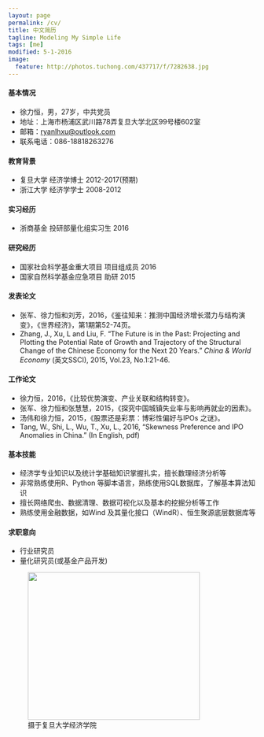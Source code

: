 ```yaml
---
layout: page
permalink: /cv/
title: 中文简历
tagline: Modeling My Simple Life
tags: [me]
modified: 5-1-2016
image:
  feature: http://photos.tuchong.com/437717/f/7282638.jpg
---
```


#### 基本情况
* 徐力恒，男，27岁，中共党员
* 地址：上海市杨浦区武川路78弄复旦大学北区99号楼602室
* 邮箱：ryanlhxu@outlook.com
* 联系电话：086-18818263276

#### 教育背景
* 复旦大学 经济学博士 2012-2017(预期) 
* 浙江大学 经济学学士 2008-2012 

#### 实习经历
* 浙商基金 投研部量化组实习生 2016

#### 研究经历
* 国家社会科学基金重大项目 项目组成员 2016
* 国家自然科学基金应急项目 助研       2015

#### 发表论文
* 张军、徐力恒和刘芳，2016，《鉴往知来：推测中国经济增长潜力与结构演变》，《世界经济》，第1期第52-74页。
* Zhang, J., Xu, L and Liu, F. “The Future is in the Past: Projecting and Plotting the Potential Rate of Growth and Trajectory of the Structural Change of the Chinese Economy for the Next 20 Years.” *China & World Economy* (英文SSCI), 2015, Vol.23, No.1:21-46.

#### 工作论文
* 徐力恒，2016，《比较优势演变、产业关联和结构转变》。
* 张军、徐力恒和张慧慧，2015，《探究中国城镇失业率与影响再就业的因素》。
* 汤伟和徐力恒，2015，《股票还是彩票：博彩性偏好与IPOs 之谜》。
* Tang, W., Shi, L., Wu, T., Xu, L., 2016, “Skewness Preference and IPO Anomalies in China.” (In English, pdf)


#### 基本技能
* 经济学专业知识以及统计学基础知识掌握扎实，擅长数理经济分析等
* 非常熟练使用R、Python 等脚本语言，熟练使用SQL数据库，了解基本算法知识
* 擅长网络爬虫、数据清理、数据可视化以及基本的挖掘分析等工作
* 熟练使用金融数据，如Wind 及其量化接口（WindR）、恒生聚源底层数据库等

#### 求职意向
* 行业研究员
* 量化研究员(或基金产品开发)

<figure>
	<a href="http://www.econ.fudan.edu.cn/dofiles/img/2015121883512501.jpg"><img src="http://www.econ.fudan.edu.cn/dofiles/img/2015121883512501.jpg" height="300" width="350"></a>
	<figcaption>摄于复旦大学经济学院</figcaption>
</figure>